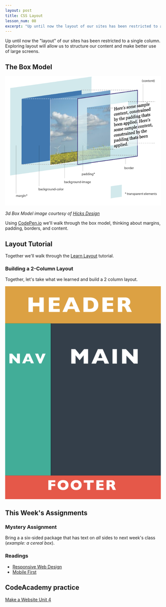 ```yaml
---
layout: post
title: CSS Layout
lesson_num: 08
excerpt: "Up until now the layout of our sites has been restricted to a single column. Exploring layout will allow us to structure our content and make better use of large screens."
---
```



<p class="lead">
  Up until now the "layout" of our sites has been restricted to a single column. Exploring layout will allow us to structure our content and make better use of large screens.
</p>

## The Box Model

![3D Box Model](/lesson_files/3d_box_model.png)

*3d Box Model image courtesy of [Hicks Design](http://www.hicksdesign.co.uk/boxmodel/)*

Using [CodePen.io](http://codepen.io/) we'll walk through the box model, thinking about margins, padding, borders, and content.

## Layout Tutorial

Together we'll walk through the [Learn Layout](http://learnlayout.com/) tutorial.

### Building a 2-Column Layout

Together, let's take what we learned and build a 2 column layout.

![2 column layout](/lesson_files/2-column.png)

## This Week's Assignments

### Mystery Assignment

Bring a a six-sided package that has text on *all* sides to next week's class (*example: a cereal box*).

### Readings

- [Responsive Web Design](http://alistapart.com/article/responsive-web-design/)
- [Mobile First](http://www.lukew.com/ff/entry.asp?933)

## CodeAcademy practice

[Make a Website Unit 4](https://www.codecademy.com/en/skills/make-a-website/topics/css-properties-layout/css-layout-intro)
